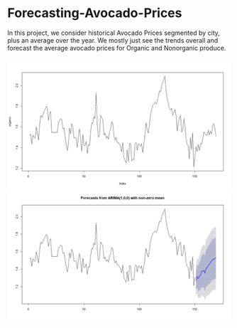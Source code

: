 # Forecasting-Avocado-Prices
In this project, we consider historical Avocado Prices segmented by city, plus an average over the year. We mostly just see the trends overall and forecast the average avocado prices for Organic and Nonorganic produce.

<img src = "https://raw.githubusercontent.com/thom1178/Forecasting-Avocado-Prices/master/Images/AvocadoPrices.png">

<img src = "https://raw.githubusercontent.com/thom1178/Forecasting-Avocado-Prices/master/Images/PredicetedPricesAvocado.png">
